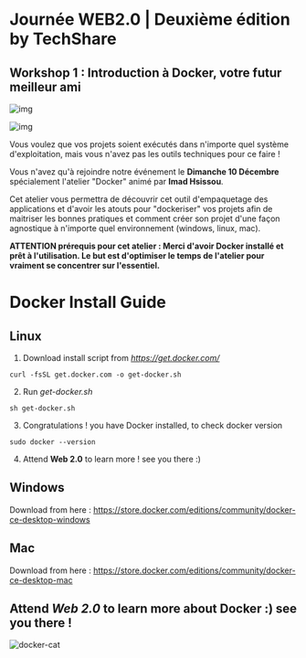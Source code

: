 # Journée WEB2.0 | Deuxième édition by TechShare
## Workshop 1 : Introduction à Docker, votre futur meilleur ami

![img](https://scontent-mad1-1.xx.fbcdn.net/v/t1.0-9/24300914_319185161821332_2575356649231818980_n.jpg?oh=297a2fb1683beae3f3ee3c09aadcabd5&oe=5A8D761D)

![img](https://scontent-mad1-1.xx.fbcdn.net/v/t1.0-9/24300963_319305821809266_7243258022229497873_n.jpg?oh=0b2e2e5626836c2b3c9cfd70d3a07ead&oe=5A967FF1)

Vous voulez que vos projets soient exécutés dans n'importe quel système d'exploitation, mais vous n'avez pas les outils techniques pour ce faire !

Vous n'avez qu'à rejoindre notre événement le **Dimanche 10 Décembre** spécialement l'atelier "Docker" animé par **Imad Hsissou**.

Cet atelier vous permettra de découvrir cet outil d'empaquetage des applications et d'avoir les atouts pour "dockeriser" vos projets afin de maitriser les bonnes pratiques et comment créer son projet d'une façon agnostique à n'importe quel environnement (windows, linux, mac).

**ATTENTION prérequis pour cet atelier : Merci d'avoir Docker installé et prêt à l'utilisation. Le but est d'optimiser le temps de l'atelier pour vraiment se concentrer sur l'essentiel.**


# Docker Install Guide

## Linux 

1. Download install script from *https://get.docker.com/*
```
curl -fsSL get.docker.com -o get-docker.sh
```

2. Run *get-docker.sh*

```
sh get-docker.sh
```
3. Congratulations ! you have Docker installed, to check docker version
```
sudo docker --version
```
4. Attend **Web 2.0** to learn more ! see you there :)

## Windows

Download from here : https://store.docker.com/editions/community/docker-ce-desktop-windows

## Mac

Download from here : https://store.docker.com/editions/community/docker-ce-desktop-mac

## Attend *Web 2.0* to learn more about Docker :) see you there !

![docker-cat](https://www.docker.com/sites/default/files/catkeyboard%402x-min.png)


